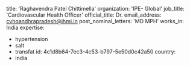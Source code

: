 title: 'Raghavendra Patel Chittimella'
organization: 'IPE- Global'
job_title: 'Cardiovascular Health Officer'
official_title: Dr.
email_address: cvhoandhrapradesh@ihmi.in
post_nominal_letters: 'MD MPH'
works_in: India
expertise:
  - hypertension
  - salt
  - transfat
id: 4c1d8b64-7ec3-4c53-b797-5e50d0c42a50
country:
  - india
